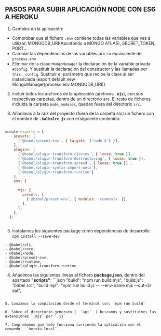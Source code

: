 ## PASOS PARA SUBIR APLICACIÓN NODE CON ES6 A HEROKU

1. Cambios en la aplicación:
  - Comprobar que el fichero `.env` contiene todas las variables que vas a utilizar; MONGODB_URI(Apuntando a MONGO ATLAS), SECRET_TOKEN, PORT...
  - Cambiar las dependencias de las variables por su equivalente de `process.env`
  - Eliminar de la clase `MongoManager` la declaración de la variable privada `#config`. Y sustituir la declaración del constructor y las llamadas por `this._config`. Sustituir el parámetro que recibe la clase al ser instanciada (export default new MongoManager(process.env.MONGODB_URI)).

2. Incluir todos los archivos de la aplicación (archivos __`.mjs`__), con sus respectivas carpetas, dentro de un directorio __`src`__. El resto de ficheros, incluida la carpeta `node_modules`, quedan fuera del directorio `src`.

3. Añadimos a la raiz del proyecto (fuera de la carpeta src) un fichero con el nombre de __`.balbelrc.js`__ con el siguiente contenido:

```javascript

module.exports = { 
    presets: [
      ['@babel/preset-env', { targets: ['node 6'] }],
    ],
    plugins: [
      ['@babel/plugin-transform-classes', { loose: true }],
      ['@babel/plugin-transform-destructuring', { loose: true }],
      ['@babel/plugin-transform-spread', { loose: true }] ,
      ['@babel/plugin-syntax-import-meta'],
      ["@babel/plugin-transform-runtime"] 
    ],
    env: { 
     
      mjs: {
        presets: [
          ['@babel/preset-env', { modules: 'commonjs' }],
        ], 
      },
    },
  };
  
  ```
  
  5. Instalamos los siguientes package como dependencias de desarrollo: `npm install --save-dev`
  
    - @babel/cli,
    - @babel/core,
    - @babel/node,
    - @babel/preset-env,
    - @babel/runtime,
    - @babel/plugin-transform-runtime
  
  4. Añadimos las siguientes líneas al fichero __package.json__, dentro del apartado __"scripts"__:
    ```json
    "build": "npm run build:mjs",
    "build:js": "babel src",
    "build:mjs": "npm run build:js -- --env-name mjs --out-dir api",
   ```
  
  5. Lanzamos la compilación desde el terminal con: `npm run build`
  
  6. Sobre el directorio generado (__`api`__) buscamos y sustituimos las extensiones `.mjs` por `.js`
  
  7. Comprobamos que todo funciona corriendo la aplicación con el comando __`heroku local`__
  
   

  
  
